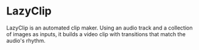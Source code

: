# LazyClip

LazyClip is an automated clip maker. Using an audio track and a collection of images as inputs, it builds a video clip with transitions that match the audio's rhythm.
